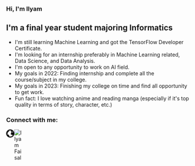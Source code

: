 ### Hi, I'm Ilyam 

## I'm a final year student majoring Informatics
- I'm still learning Machine Learning and got the TensorFlow Developer Certificate.
- I'm looking for an internship preferably in Machine Learning related, Data Science, and Data Analysis.
- I'm open to any opportunity to work on AI field. 
- My goals in 2022: Finding internship and complete all the course/subject in my college.
- My goals in 2023: Finishing my college on time and find all opportunity to get work.
- Fun fact: I love watching anime and reading manga (especially if it's top quality in terms of story, character, etc.)

### Connect with me:

[<img align="left" alt="Portfolio Ilyam Faisal" width="22px" src="https://raw.githubusercontent.com/iconic/open-iconic/master/svg/globe.svg">][website]
[<img align="left" alt="Ilyam Faisal" width="22px" src="https://cdn.jsdelivr.net/npm/simple-icons@v3/icons/linkedin.svg">][linkedin]


<br />

[website]: https://ilyam-faisal.web.app/
[linkedin]: https://www.linkedin.com/in/ilyam-faisal/

<br />
<br />
